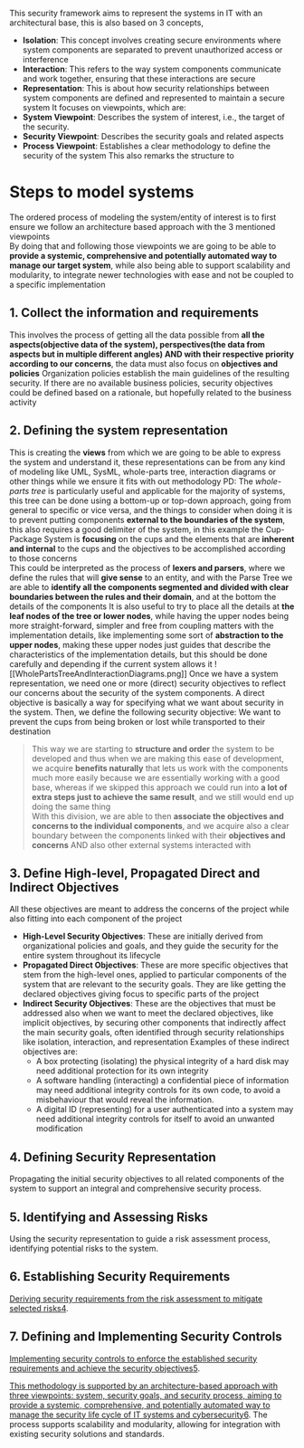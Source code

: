This security framework aims to represent the systems in IT with an architectural base, this is also based on 3 concepts, 
- **Isolation**: This concept involves creating secure environments where system components are separated to prevent unauthorized access or interference
- **Interaction**: This refers to the way system components communicate and work together, ensuring that these interactions are secure
- **Representation**: This is about how security relationships between system components are defined and represented to maintain a secure system
It focuses on viewpoints, which are:
- **System Viewpoint**: Describes the system of interest, i.e., the target of the security.
- **Security Viewpoint**: Describes the security goals and related aspects
- **Process Viewpoint**: Establishes a clear methodology to define the security of the system
This also remarks the structure to 

# Steps to model systems
The ordered process of modeling the system/entity of interest is to first ensure we follow an architecture based approach with the 3 mentioned viewpoints  
By doing that and following those viewpoints we are going to be able to **provide a systemic, comprehensive and potentially automated way to manage our target system**, while also being able to support scalability and modularity, to integrate newer technologies with ease and not be coupled to a specific implementation

## 1. Collect the information and requirements
This involves the process of getting all the data possible from **all the aspects(objective data of the system), perspectives(the data from aspects but in multiple different angles) AND with their respective priority according to our concerns**, the data must also focus on **objectives and policies**
Organization policies establish the main guidelines of the resulting security. If there are no available business policies, security objectives could be defined based on a rationale, but hopefully related to the business activity

## 2. Defining the system representation
This is creating the **views** from which we are going to be able to express the system and understand it, these representations can be from any kind of modeling like UML, SysML, whole-parts tree, interaction diagrams or other things while we ensure it fits with out methodology
	PD: The *whole-parts tree* is particularly useful and applicable for the majority of systems, this tree can be done using a bottom-up or top-down approach, going from general to specific or vice versa, and the things to consider when doing it is to prevent putting components **external to the boundaries of the system**, this also requires a good delimiter of the system, in this example the Cup-Package System is **focusing** on the cups and the elements that are **inherent and internal** to the cups and the objectives to be accomplished according to those concerns  
		This could be interpreted as the process of **lexers and parsers**, where we define the rules that will **give sense** to an entity, and with the Parse Tree we are able to **identify all the components segmented and divided with clear boundaries between the rules and their domain**, and at the bottom the details of the components
	It is also useful to try to place all the details at **the leaf nodes of the tree or lower nodes**, while having the upper nodes being more straight-forward, simpler and free from coupling matters with the implementation details, like implementing some sort of **abstraction to the upper nodes**, making these upper nodes just guides that describe the characteristics of the implementation details, but this should be done carefully and depending if the current system allows it
![[WholePartsTreeAndInteractionDiagrams.png]]
Once we have a system representation, we need one or more (direct) security objectives to reflect our concerns about the security of the system components. A direct objective is basically a way for specifying what we want about security in the system. Then, we define the following security objective: We want to prevent the cups from being broken or lost while transported to their destination  


> This way we are starting to **structure and order** the system to be developed and thus when we are making this ease of development, we acquire **benefits naturally** that lets us work with the components much more easily because we are essentially working with a good base, whereas if we skipped this approach we could run into **a lot of extra steps just to achieve the same result**, and we still would end up doing the same thing  
> With this division, we are able to then **associate the objectives and concerns to the individual components**, and we acquire also a clear boundary between the components linked with their **objectives and concerns** AND also other external systems interacted with 

## 3. Define High-level, Propagated Direct and Indirect Objectives
All these objectives are meant to address the concerns of the project while also fitting into each component of the project
- **High-Level Security Objectives**: These are initially derived from organizational policies and goals, and they guide the security for the entire system throughout its lifecycle
- **Propagated Direct Objectives**: These are more specific objectives that stem from the high-level ones, applied to particular components of the system that are relevant to the security goals.
	They are like getting the declared objectives giving focus to specific parts of the project  
- **Indirect Security Objectives**: These are the objectives that must be addressed also when we want to meet the declared objectives, like implicit objectives, by securing other components that indirectly affect the main security goals, often identified through security relationships like isolation, interaction, and representation
	Examples of these indirect objectives are:
	- A box protecting (isolating) the physical integrity of a hard disk may need additional protection for its own integrity
	- A software handling (interacting) a confidential piece of information may need additional integrity controls for its own code, to avoid a misbehaviour that would reveal the information. 
	- A digital ID (representing) for a user authenticated into a system may need additional integrity controls for itself to avoid an unwanted modification


## 4. Defining Security Representation 
Propagating the initial security objectives to all related components of the system to support an integral and comprehensive security process.
## 5. Identifying and Assessing Risks
Using the security representation to guide a risk assessment process, identifying potential risks to the system.
## 6. Establishing Security Requirements
 [Deriving security requirements from the risk assessment to mitigate selected risks](https://edgeservices.bing.com/edgesvc/chat?udsframed=1&form=SHORUN&clientscopes=chat,noheader,udsedgeshop,channelstable,ntpquery,udsinwin10,udsdlpconsent,udscstart,cspgrd,&shellsig=b55e489ba1ced38bd8233360e4b439c249dc5460&setlang=en-US&lightschemeovr=1#sjevt%7CDiscover.Chat.SydneyClickPageCitation%7Cadpclick%7C3%7C603d3c0f-08c8-4c23-8755-165afe4cd86a%7C%7B%22sourceAttributions%22%3A%7B%22providerDisplayName%22%3A%22The%20risk%20a...%22%2C%22pageType%22%3A%22pdf%22%2C%22pageIndex%22%3A13%2C%22relatedPageUrl%22%3A%22file%253A%252F%252F%252FC%253A%252FUsers%252FUSUARIO%252F3D%252520Objects%252FBooks%252FCyberSecurity%252FThe%252520nature%252520of%252520security%252520-%252520A%252520conceptual%252520framework.pdf%22%2C%22lineIndex%22%3A42%2C%22highlightText%22%3A%22The%20risk%20assessment%20produces%20a%20set%20of%5Cr%5Cnsecurity%20requirements%20for%20mitigating%20the%20selected%20risks.%22%2C%22snippets%22%3A%5B%5D%7D%7D)[4](https://edgeservices.bing.com/edgesvc/chat?udsframed=1&form=SHORUN&clientscopes=chat,noheader,udsedgeshop,channelstable,ntpquery,udsinwin10,udsdlpconsent,udscstart,cspgrd,&shellsig=b55e489ba1ced38bd8233360e4b439c249dc5460&setlang=en-US&lightschemeovr=1#sjevt%7CDiscover.Chat.SydneyClickPageCitation%7Cadpclick%7C3%7C603d3c0f-08c8-4c23-8755-165afe4cd86a%7C%7B%22sourceAttributions%22%3A%7B%22providerDisplayName%22%3A%22The%20risk%20a...%22%2C%22pageType%22%3A%22pdf%22%2C%22pageIndex%22%3A13%2C%22relatedPageUrl%22%3A%22file%253A%252F%252F%252FC%253A%252FUsers%252FUSUARIO%252F3D%252520Objects%252FBooks%252FCyberSecurity%252FThe%252520nature%252520of%252520security%252520-%252520A%252520conceptual%252520framework.pdf%22%2C%22lineIndex%22%3A42%2C%22highlightText%22%3A%22The%20risk%20assessment%20produces%20a%20set%20of%5Cr%5Cnsecurity%20requirements%20for%20mitigating%20the%20selected%20risks.%22%2C%22snippets%22%3A%5B%5D%7D%7D).
## 7. Defining and Implementing Security Controls
[Implementing security controls to enforce the established security requirements and achieve the security objectives](https://edgeservices.bing.com/edgesvc/chat?udsframed=1&form=SHORUN&clientscopes=chat,noheader,udsedgeshop,channelstable,ntpquery,udsinwin10,udsdlpconsent,udscstart,cspgrd,&shellsig=b55e489ba1ced38bd8233360e4b439c249dc5460&setlang=en-US&lightschemeovr=1#sjevt%7CDiscover.Chat.SydneyClickPageCitation%7Cadpclick%7C4%7C603d3c0f-08c8-4c23-8755-165afe4cd86a%7C%7B%22sourceAttributions%22%3A%7B%22providerDisplayName%22%3A%22Finally%2C%20s...%22%2C%22pageType%22%3A%22pdf%22%2C%22pageIndex%22%3A13%2C%22relatedPageUrl%22%3A%22file%253A%252F%252F%252FC%253A%252FUsers%252FUSUARIO%252F3D%252520Objects%252FBooks%252FCyberSecurity%252FThe%252520nature%252520of%252520security%252520-%252520A%252520conceptual%252520framework.pdf%22%2C%22lineIndex%22%3A43%2C%22highlightText%22%3A%22Finally%2C%20se%5Cu0002curity%20controls%20can%20be%20defined%20and%20implemented%20to%20enforce%20the%20re%5Cu0002quirements.%22%2C%22snippets%22%3A%5B%5D%7D%7D)[5](https://edgeservices.bing.com/edgesvc/chat?udsframed=1&form=SHORUN&clientscopes=chat,noheader,udsedgeshop,channelstable,ntpquery,udsinwin10,udsdlpconsent,udscstart,cspgrd,&shellsig=b55e489ba1ced38bd8233360e4b439c249dc5460&setlang=en-US&lightschemeovr=1#sjevt%7CDiscover.Chat.SydneyClickPageCitation%7Cadpclick%7C4%7C603d3c0f-08c8-4c23-8755-165afe4cd86a%7C%7B%22sourceAttributions%22%3A%7B%22providerDisplayName%22%3A%22Finally%2C%20s...%22%2C%22pageType%22%3A%22pdf%22%2C%22pageIndex%22%3A13%2C%22relatedPageUrl%22%3A%22file%253A%252F%252F%252FC%253A%252FUsers%252FUSUARIO%252F3D%252520Objects%252FBooks%252FCyberSecurity%252FThe%252520nature%252520of%252520security%252520-%252520A%252520conceptual%252520framework.pdf%22%2C%22lineIndex%22%3A43%2C%22highlightText%22%3A%22Finally%2C%20se%5Cu0002curity%20controls%20can%20be%20defined%20and%20implemented%20to%20enforce%20the%20re%5Cu0002quirements.%22%2C%22snippets%22%3A%5B%5D%7D%7D).

[This methodology is supported by an architecture-based approach with three viewpoints: system, security goals, and security process, aiming to provide a systemic, comprehensive, and potentially automated way to manage the security life cycle of IT systems and cybersecurity](https://edgeservices.bing.com/edgesvc/chat?udsframed=1&form=SHORUN&clientscopes=chat,noheader,udsedgeshop,channelstable,ntpquery,udsinwin10,udsdlpconsent,udscstart,cspgrd,&shellsig=b55e489ba1ced38bd8233360e4b439c249dc5460&setlang=en-US&lightschemeovr=1#sjevt%7CDiscover.Chat.SydneyClickPageCitation%7Cadpclick%7C5%7C603d3c0f-08c8-4c23-8755-165afe4cd86a%7C%7B%22sourceAttributions%22%3A%7B%22providerDisplayName%22%3A%22The%20framew...%22%2C%22pageType%22%3A%22pdf%22%2C%22pageIndex%22%3A20%2C%22relatedPageUrl%22%3A%22file%253A%252F%252F%252FC%253A%252FUsers%252FUSUARIO%252F3D%252520Objects%252FBooks%252FCyberSecurity%252FThe%252520nature%252520of%252520security%252520-%252520A%252520conceptual%252520framework.pdf%22%2C%22lineIndex%22%3A76%2C%22highlightText%22%3A%22The%20framework%20is%20supported%20with%20a%20strong%5Cr%5Cnarchitecture%20description%2C%20having%20three%20viewpoints%20to%20represent%20the%5Cr%5Cnsystem%2C%20the%20security%20goals%2C%20and%20the%20security%20process.%22%2C%22snippets%22%3A%5B%5D%7D%7D)[6](https://edgeservices.bing.com/edgesvc/chat?udsframed=1&form=SHORUN&clientscopes=chat,noheader,udsedgeshop,channelstable,ntpquery,udsinwin10,udsdlpconsent,udscstart,cspgrd,&shellsig=b55e489ba1ced38bd8233360e4b439c249dc5460&setlang=en-US&lightschemeovr=1#sjevt%7CDiscover.Chat.SydneyClickPageCitation%7Cadpclick%7C5%7C603d3c0f-08c8-4c23-8755-165afe4cd86a%7C%7B%22sourceAttributions%22%3A%7B%22providerDisplayName%22%3A%22The%20framew...%22%2C%22pageType%22%3A%22pdf%22%2C%22pageIndex%22%3A20%2C%22relatedPageUrl%22%3A%22file%253A%252F%252F%252FC%253A%252FUsers%252FUSUARIO%252F3D%252520Objects%252FBooks%252FCyberSecurity%252FThe%252520nature%252520of%252520security%252520-%252520A%252520conceptual%252520framework.pdf%22%2C%22lineIndex%22%3A76%2C%22highlightText%22%3A%22The%20framework%20is%20supported%20with%20a%20strong%5Cr%5Cnarchitecture%20description%2C%20having%20three%20viewpoints%20to%20represent%20the%5Cr%5Cnsystem%2C%20the%20security%20goals%2C%20and%20the%20security%20process.%22%2C%22snippets%22%3A%5B%5D%7D%7D). The process supports scalability and modularity, allowing for integration with existing security solutions and standards.






